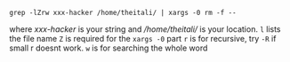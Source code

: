     grep -lZrw xxx-hacker /home/theitali/ | xargs -0 rm -f --
    
where _xxx-hacker_ is your string and _/home/theitali/_ is your location.
`l` lists the file name
`Z` is required for the `xargs -0` part
`r` is for recursive, try `-R` if small r doesnt work.
`w` is for searching the whole word